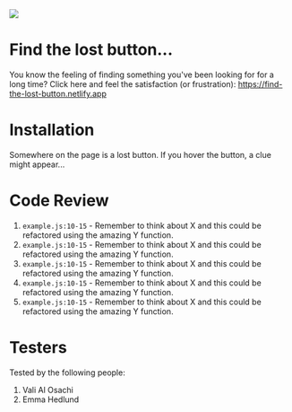 <img src="https://media4.giphy.com/media/kNwQN4ueScpbaeWtef/giphy.gif?cid=ecf05e47ei4vry2i9y10hipoguuoshjs4l55j506szgexuey&rid=giphy.gif&ct=g">

# Find the lost button...

You know the feeling of finding something you've been looking for for a long time? Click here and feel the satisfaction (or frustration):
https://find-the-lost-button.netlify.app

# Installation

Somewhere on the page is a lost button. If you hover the button, a clue might appear...

# Code Review

1. `example.js:10-15` - Remember to think about X and this could be refactored using the amazing Y function.
1. `example.js:10-15` - Remember to think about X and this could be refactored using the amazing Y function.
1. `example.js:10-15` - Remember to think about X and this could be refactored using the amazing Y function.
1. `example.js:10-15` - Remember to think about X and this could be refactored using the amazing Y function.
1. `example.js:10-15` - Remember to think about X and this could be refactored using the amazing Y function.

# Testers

Tested by the following people:

1. Vali Al Osachi
2. Emma Hedlund
